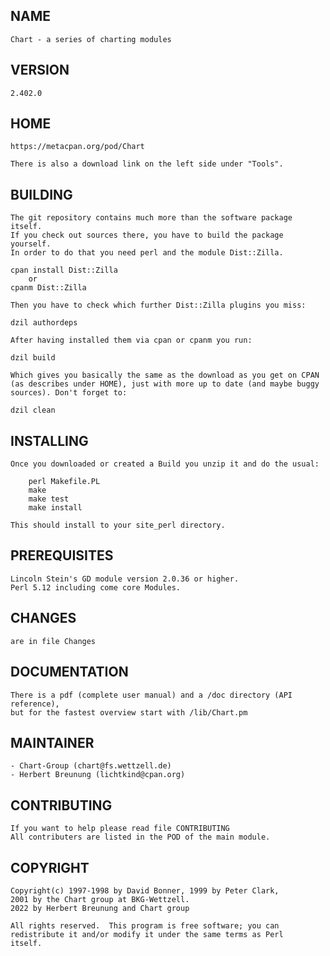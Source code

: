 ## NAME

    Chart - a series of charting modules

## VERSION
 
    2.402.0

## HOME

    https://metacpan.org/pod/Chart

    There is also a download link on the left side under "Tools".


## BUILDING

    The git repository contains much more than the software package itself.
    If you check out sources there, you have to build the package yourself.
    In order to do that you need perl and the module Dist::Zilla.
    
    cpan install Dist::Zilla   
        or 
    cpanm Dist::Zilla
    
    Then you have to check which further Dist::Zilla plugins you miss:
    
    dzil authordeps
    
    After having installed them via cpan or cpanm you run:

    dzil build
    
    Which gives you basically the same as the download as you get on CPAN
    (as describes under HOME), just with more up to date (and maybe buggy
    sources). Don't forget to:
    
    dzil clean


## INSTALLING

    Once you downloaded or created a Build you unzip it and do the usual:
 
        perl Makefile.PL
        make
        make test
        make install

    This should install to your site_perl directory.


## PREREQUISITES

    Lincoln Stein's GD module version 2.0.36 or higher.
    Perl 5.12 including come core Modules.


## CHANGES

    are in file Changes
    

## DOCUMENTATION

    There is a pdf (complete user manual) and a /doc directory (API reference),
    but for the fastest overview start with /lib/Chart.pm
    

## MAINTAINER

    - Chart-Group (chart@fs.wettzell.de)
    - Herbert Breunung (lichtkind@cpan.org)


## CONTRIBUTING

    If you want to help please read file CONTRIBUTING
    All contributers are listed in the POD of the main module.


## COPYRIGHT

    Copyright(c) 1997-1998 by David Bonner, 1999 by Peter Clark,
    2001 by the Chart group at BKG-Wettzell.
    2022 by Herbert Breunung and Chart group

    All rights reserved.  This program is free software; you can
    redistribute it and/or modify it under the same terms as Perl 
    itself.

